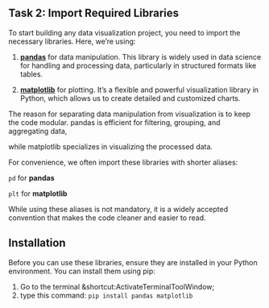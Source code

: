 
## Task 2: Import Required Libraries



To start building any data visualization project, you need to import the necessary libraries. Here, we’re using:


1. **[pandas](https://pandas.pydata.org)** 
for data manipulation. This library is widely used in data science for handling and processing data, particularly in structured formats like tables.



2. **[matplotlib](https://matplotlib.org)** for plotting. It’s a flexible and powerful visualization library in Python, which allows us to create detailed and customized charts.


The reason for separating data manipulation from visualization is to keep the code modular. pandas is efficient for filtering, grouping, and aggregating data,

while matplotlib specializes in visualizing the processed data.


For convenience, we often import these libraries with shorter aliases:

`pd` for **pandas**

`plt` for **matplotlib**

While using these aliases is not mandatory, it is a widely accepted convention that makes the code cleaner and easier to read.

## Installation

Before you can use these libraries, ensure they are installed in your Python environment. You can install them using pip:

1. Go to the terminal &shortcut:ActivateTerminalToolWindow;
2. type this command: `pip install pandas matplotlib`

